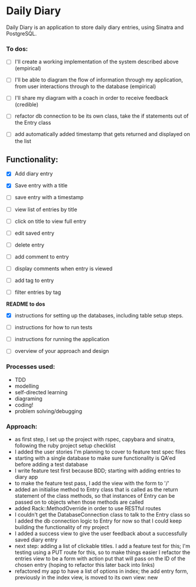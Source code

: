 # Daily Diary 

Daily Diary is an application to store daily diary entries, using Sinatra and PostgreSQL.

### To dos:

- [ ] I'll create a working implementation of the system described above (empirical)
- [ ] I'll be able to diagram the flow of information through my application, from user interactions through to the database (empirical)
- [ ] I'll share my diagram with a coach in order to receive feedback (credible)
- [ ] refactor db connection to be its own class, take the if statements out of the Entry class
- [ ] add automatically added timestamp that gets returned and displayed on the list


## Functionality:

- [x] Add diary entry
- [x] Save entry with a title 
- [ ] save entry with a timestamp
- [ ] view list of entries by title
- [ ] click on title to view full entry
- [ ] edit saved entry
- [ ] delete entry
- [ ] add comment to entry
- [ ] display comments when entry is viewed
- [ ] add tag to entry
- [ ] filter entries by tag


**README to dos**  

- [x] instructions for setting up the databases, including table setup steps.
- [ ] instructions for how to run tests
- [ ] instructions for running the application
- [ ] overview of your approach and design


### Processes used:

- TDD
- modelling
- self-directed learning
- diagraming
- coding!
- problem solving/debugging


### Approach:

- as first step, I set up the project with rspec, capybara and sinatra, following the ruby project setup checklist
- I added the user stories I'm planning to cover to feature test spec files
- starting with a single database to make sure functionality is QA'ed before adding a test database
- I write feature test first because BDD; starting with adding entries to diary app
- to make the feature test pass, I add the view with the form to '/'
- added an initialise method to Entry class that is called as the return statement of the class methods, so that instances of Entry can be passed on to objects when those methods are called
- added Rack::MethodOverride in order to use RESTful routes
- I couldn't get the DatabaseConnection class to talk to the Entry class so I added the db connection logic to Entry for now so that I could keep building the functionality of my project 
- I added a success view to give the user feedback about a successfully saved diary entry
- next step: adding a list of clickable titles. I add a feature test for this; I'm testing using a PUT route for this, so to make things easier I refactor the entries view to be a form with action put that will pass on the ID of the chosen entry (hoping to refactor this later back into links)
- refactored my app to have a list of options in index; the add entry form, previously in the index view, is moved to its own view: new
